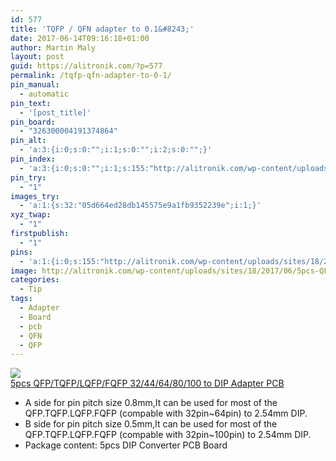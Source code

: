 ```yaml
---
id: 577
title: 'TQFP / QFN adapter to 0.1&#8243;'
date: 2017-06-14T09:16:18+01:00
author: Martin Maly
layout: post
guid: https://alitronik.com/?p=577
permalink: /tqfp-qfn-adapter-to-0-1/
pin_manual:
  - automatic
pin_text:
  - '[post_title]'
pin_board:
  - "326300004191374864"
pin_alt:
  - 'a:3:{i:0;s:0:"";i:1;s:0:"";i:2;s:0:"";}'
pin_index:
  - 'a:3:{i:0;s:0:"";i:1;s:155:"http://alitronik.com/wp-content/uploads/sites/18/2017/06/5pcs-QFP-TQFP-LQFP-FQFP-32-44-64-80-100-to-DIP-Adapter-PCB-Board-Converter.jpg_640x640-300x300.jpg";i:2;s:127:"//ae01.alicdn.com/kf/HTB1lcYtRXXXXXaOapXXq6xXFXXXN/5pcs-font-b-QFP-b-font-TQFP-LQFP-FQFP-32-44-64-80-100-to-DIP.jpg_220x220.jpg";}'
pin_try:
  - "1"
images_try:
  - 'a:1:{s:32:"05d664ed28db145575e9a1fb9352239e";i:1;}'
xyz_twap:
  - "1"
firstpublish:
  - "1"
pins:
  - 'a:1:{i:0;s:155:"http://alitronik.com/wp-content/uploads/sites/18/2017/06/5pcs-QFP-TQFP-LQFP-FQFP-32-44-64-80-100-to-DIP-Adapter-PCB-Board-Converter.jpg_640x640-300x300.jpg";}'
image: http://alitronik.com/wp-content/uploads/sites/18/2017/06/5pcs-QFP-TQFP-LQFP-FQFP-32-44-64-80-100-to-DIP-Adapter-PCB-Board-Converter.jpg_640x640.jpg
categories:
  - Tip
tags:
  - Adapter
  - Board
  - pcb
  - QFN
  - QFP
---
```

<a href="http://s.click.aliexpress.com/e/IeynEQj" target="_parent"><img src="//ae01.alicdn.com/kf/HTB1lcYtRXXXXXaOapXXq6xXFXXXN/5pcs-font-b-QFP-b-font-TQFP-LQFP-FQFP-32-44-64-80-100-to-DIP.jpg_220x220.jpg" /><span style="display: block;">5pcs QFP/TQFP/LQFP/FQFP 32/44/64/80/100 to DIP Adapter PCB</span></a>

  * A side for pin pitch size 0.8mm,It can be used for most of the QFP.TQFP.LQFP.FQFP (compable with 32pin~64pin) to 2.54mm DIP.
  * B side for pin pitch size 0.5mm,It can be used for most of the QFP.TQFP.LQFP.FQFP (compable with 32pin~100pin) to 2.54mm DIP.
  * Package content: 5pcs DIP Converter PCB Board